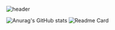 
![header](https://capsule-render.vercel.app/api?type=slice?&color=20:dae6ff,100:0849ca)

![Anurag's GitHub stats](https://github-readme-stats.vercel.app/api?username=oiNeh&show_icons=true&theme=react)
![Readme Card](https://github-readme-stats.vercel.app/api/pin/?username=oiNeh&repo=good-price-good-product)

